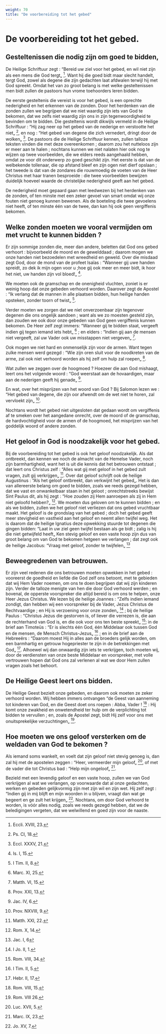 ```yaml
---
weight: 70
title: "De voorbereiding tot het gebed"
---
```


# De voorbereiding tot het gebed.

## Gesteltenissen die nodig zijn om goed te bidden,

De Heilige Schriftuur zegt : “Bereid uw ziel voor het gebed, en wil niet zijn als een mens die God tergt„ [^592.2]. Want hij die goed bidt maar slecht handelt, tergt God, zowel als degene die zijn gedachten laat afdwalen terwijl hij met God spreekt. Omdat het van zo groot belang is met welke gesteltenissen men bidt zullen de pastoors hun vrome toehoorders leren bidden.

[^592.2]: Eccli. XVIII, 23.

De eerste gesteltenis die vereist is voor het gebed, is een oprechte nederigheid en het erkennen van de zonden. Door het herdenken van die zonden zullen we begrijpen dat we niet waardig zijn iets van God te bekomen, dat we zelfs niet waardig zijn ons in zijn tegenwoordigheid te bevinden om te bidden. Die gesteltenis wordt dikwijls vermeld in de Heilige Schriftuur : “Hij zag neer op het gebed van de nederige en verstootte het niet„ [^593.1], en nog : “Het gebed van degene die zich vernedert, dringt door de wolken„ [^593.2]. De pastoors die de Heilige Schriftuur kennen, zullen talloze teksten vinden die met deze overeenkomen ; daarom zou het nutteloos zijn er meer aan te halen ; nochtans kunnen we niet nalaten hier ook nog te wijzen op twee voorbeelden, die we elders reeds aangehaald hebben, omdat ze voor dit onderwerp zo goed geschikt zijn. Het eerste is dat van de welbekende tollenaar, die op afstand bleef en zijn ogen niet dierf opslaan ; het tweede is dat van de zondares die rouwmoedig de voeten van de Heer Christus met haar tranen besproeide : die twee voorbeelden bewijzen duidelijk hoeveel waarde de christelijke nederigheid geeft aan het gebed.

De nederigheid moet gepaard gaan met leedwezen bij het herdenken van de zonden, of ten minste met een zeker gevoel van smart omdat wij onze fouten niet genoeg kunnen bewenen. Als de boeteling die twee gevoelens niet heeft, of ten minste één van de twee, dan kan hij ook geen vergiffenis bekomen.

[^593.1]: Ps. CI, 18.

[^593.2]: Eccl. XXXV, 21.

## Welke zonden moeten we vooral vermijden om met vrucht te kunnen bidden ?

Er zijn sommige zonden die, meer dan andere, beletten dat God ons gebed verhoort : bijvoorbeeld de moord en de gewelddaad ; daarom mogen we onze handen niet bezoedelen met wreedheid en geweld. Over die misdaad zegt God, door de mond van de profeet Isaïas : “Wanneer gij uwe handen spreidt, zo dek ik mijn ogen voor u ;hoe gij ook meer en meer bidt, ik hoor het niet, uw handen zijn vol bloed!„ [^594.1].

We moeten ook de gramschap en de onenigheid vluchten, zoniet is er weinig hoop dat onze gebeden verhoord worden. Daarover zegt de Apostel : “Ik verlang dat de mannen in alle plaatsen bidden, hun heilige handen opsteken, zonder toorn of twist„ [^594.2].

Verder moeten we zorgen dat we niet onverzoenbaar zijn tegenover degenen die ons ongelijk aandoen ; want als we zo moesten gesteld zijn, dan zouden we ook door onze gebeden van God geen vergiffenis kunnen bekomen. De Heer zelf zegt immers: “Wanneer gij te bidden staat, vergeeft indien gij tegen iemand iets hebt„ [^594.3] ; en elders : “Indien gij aan de mensen niet vergeeft, zal uw Vader ook uw misstappen niet vergeven„ [^594.4].

Ook mogen we niet hard en onmenselijk zijn voor de armen. Want tegen zulke mensen werd gezegd : “Wie zijn oren sluit voor de noodkreten van de arme, zal ook niet verhoord worden als hij zelf om hulp zal roepen„ [^594.5].

Wat zullen we zeggen over de hoogmoed ? Hoezeer die aan God mishaagt, leert ons het volgende woord : “God weerstaat aan de hovaardigen, maar aan de nederigen geeft hij genade„ [^594.6].

[^594.1]: Is. I, 15.

[^594.2]: I Tim. II, 8.

[^594.3]: Marc. XI, 25.

[^594.4]: Matth. VI, 15.

[^594.5]: Prov. XXI, 13.

[^594.6]: Jac. IV, 6.

En wat, over het misprijzen van het woord van God ?  Bij Salomon lezen we : “Het gebed van degene, die zijn oor afwendt om de wet niet te horen, zal vervloekt zijn„ [^595.1].

Nochtans wordt het gebed niet uitgesloten dat gedaan wordt om vergiffenis af te smeken over het aangedane onrecht, over de moord of de gramschap, de hardvochtigheid voor de armen of de hoogmoed, het misprijzen van het goddelijk woord of andere zonden.

## Het geloof in God is noodzakelijk voor het gebed.

Bij de voorbereiding tot het gebed is ook het geloof noodzakelijk. Als dat ontbreekt, dan kennen we noch de almacht van de Hemelse Vader, noch zijn barmhartigheid, want het is uit die kennis dat het betrouwen ontstaat ; dat leert ons Christus zelf : “Alles wat gij met geloof in het gebed zult vragen, zult gij verkrijgen„ [^595.2]. Over dat geloof schrijft ook de heilige Augustinus : “Als het geloof ontbreekt, dan verkwijnt het gebed„. Het is dan van allereerste belang om goed te bidden, zoals we reeds gezegd hebben, dat we vast en onwankelbaar staan in het geloot ; onrechtstreeks bewijst Sint Paulus dit, als hij zegt : “Hoe zouden zij Hem aanroepen als zij in Hem niet geloofd hebben?„ [^595.3].  We moeten dus geloven om te kunnen bidden ; en als we bidden, zullen we het geloof niet verliezen dat ons gebed vruchtbaar maakt. Het geloof is de grondslag van het gebed ; doch het gebed geeft meer stevigheid en vastheid aan het geloof en neemt allen twijfel weg.  Het is daarom dat de heilige Ignatius deze opwekking stuurde tot degenen die gingen bidden: “Laat in uw ziel geen twijfel bestaan als ge bidt ; zalig is hij die niet getwijfeld heeft„ Ken stevig geloof en een vaste hoop zijn dus van groot belang om van God te bekomen hetgeen we verlangen ; dat zegt ook de heilige Jacobus: “Vraag met geloof, zonder te twijfelen„ [^595.4]

[^595.1]: Prov. NXVIII, 9.

[^595.2]: Matth. XXI, 22.

[^595.3]: Rom. X, 14.

[^595.4]: Jac. I, 6

## Beweegredenen van betrouwen.

Er zijn veel redenen die ons betrouwen moeten opwekken in het gebed : vooreerst de goedheid en liefde die God zelf ons betoont, met te gebieden dat wij Hem Vader noemen, om ons te doen begrijpen dat wij zijn kinderen zijn. Verder de talloze menigte van hen die door God verhoord werden ; en bovenal, de opperste voorspreker die altijd bereid is om ons te helpen, onze Heer Jezus Christus. We lezen bij de heilige Joannes : “Zelfs indien iemand zondigt, dan hebben wij een voorspreker bij de Vader, Jezus Christus de Rechtvaardige ; en Hij is verzoening voor onze zonden„ [^596.1] ; bij de heilige Paulus : “Christus Jezus die gestorven is, of liever die verrezen is, die aan de rechterhand van God is, en die ook voor ons ten beste spreekt„ [^596.2]; in de brief aan Timoteüs : “Er is slechts één God, één Middelaar ook tussen God en de mensen, de Mensch Christus-Jezus„ [^596.3] ; en in de brief aan de Hebreeërs : “Daarom moest Hij in alles aan de broeders gelijk worden, om een barmhartig en getrouw hogepriester te zijn in de betrekkingen met God„ [^596.4]. Alhoewel wij dan onwaardig zijn iets te verkrijgen, toch moeten wij, door de verdiensten van onze beste Middelaar en voorspreker, met volle vertrouwen hopen dat God ons zal verlenen al wat we door Hem zullen vragen zoals het behoort.

## De Heilige Geest leert ons bidden.

De Heilige Geest bezielt onze gebeden, en daarom ook moeten ze zeker verhoord worden. Wij hebben immers ontvangen “de Geest van aanneming tot kinderen van God, en die Geest doet ons roepen : Abba, Vader ! [^596.5] : Hij komt onze zwakheid en onwetendheid ter hulp om de verplichting tot bidden te vervullen ; en, zoals de Apostel zegt, bidt Hij zelf voor ons met onuitsprekelijke verzuchtingen„ [^597.1].

[^596.1]: I Jo. II, 1.

[^596.2]: Rom. VIII, 34.

[^596.3]: I Tim. II, 5.

[^596.4]: Hebr. II, 17.

[^596.5]: Rom. VIII, 15.

## Hoe moeten we ons geloof versterken om de weldaden van God te bekomen ?

Als iemand soms wankelt, en voelt dat zijn geloof niet stevig genoeg is, dan zal hij met de apostelen zeggen : “Heer, vermeerder mijn geloof„ [^597.2], of met de vader die tot Christus bad : “Help mijn ongeloof„ [^597.3].

Bezield met een levendig geloof en een vaste hoop, zullen we van God verkrijgen al wat we verlangen, op voorwaarde dat al onze gedachten, werken en gebeden gelijkvormig zijn met zijn wil en zijn wet. Hij zelf zegt : “Indien gij in mij blijft en mijn woorden in u blijven, vraagt dan wat ge begeert en ge zult het krijgen„ [^597.4]. Nochtans, om door God verhoord te worden, is vóór alles nodig, zoals we reeds gezegd hebben, dat we de beledigingen vergeten, dat we welwillend en goed zijn voor de naaste.

[^597.1]: Rom. VIII 26.

[^597.2]: Luc. XVII, 5.

[^597.3]: Marc. IX, 23.

[^597.4]: Jo. XV, 7.

